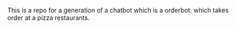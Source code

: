 This is a repo for a generation of a chatbot which is a orderbot. which takes order at a pizza restaurants.
